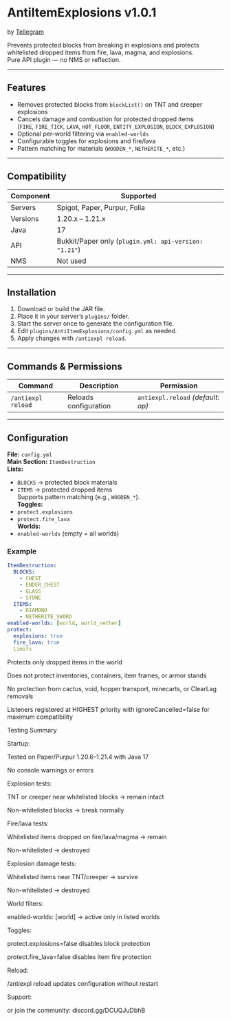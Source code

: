 # AntiItemExplosions v1.0.1  
by [Tellegram](https://github.com/Tellegram)

Prevents protected blocks from breaking in explosions and protects whitelisted dropped items from fire, lava, magma, and explosions.  
Pure API plugin — no NMS or reflection.

---

## Features
- Removes protected blocks from `blockList()` on TNT and creeper explosions  
- Cancels damage and combustion for protected dropped items  
  (`FIRE`, `FIRE_TICK`, `LAVA`, `HOT_FLOOR`, `ENTITY_EXPLOSION`, `BLOCK_EXPLOSION`)  
- Optional per-world filtering via `enabled-worlds`  
- Configurable toggles for explosions and fire/lava  
- Pattern matching for materials (`WOODEN_*`, `NETHERITE_*`, etc.)

---

## Compatibility
| Component | Supported |
|------------|------------|
| Servers | Spigot, Paper, Purpur, Folia |
| Versions | 1.20.x – 1.21.x |
| Java | 17 |
| API | Bukkit/Paper only (`plugin.yml: api-version: "1.21"`) |
| NMS | Not used |

---

## Installation
1. Download or build the JAR file.  
2. Place it in your server’s `plugins/` folder.  
3. Start the server once to generate the configuration file.  
4. Edit `plugins/AntiItemExplosions/config.yml` as needed.  
5. Apply changes with `/antiexpl reload`.

---

## Commands & Permissions
| Command | Description | Permission |
|----------|--------------|-------------|
| `/antiexpl reload` | Reloads configuration | `antiexpl.reload` *(default: op)* |

---

## Configuration
**File:** `config.yml`  
**Main Section:** `ItemDestruction`  
**Lists:**  
- `BLOCKS` → protected block materials  
- `ITEMS` → protected dropped items  
Supports pattern matching (e.g., `WOODEN_*`).  
**Toggles:**  
- `protect.explosions`  
- `protect.fire_lava`  
**Worlds:**  
- `enabled-worlds` (empty = all worlds)

### Example
```yaml
ItemDestruction:
  BLOCKS:
    - CHEST
    - ENDER_CHEST
    - GLASS
    - STONE
  ITEMS:
    - DIAMOND
    - NETHERITE_SWORD
enabled-worlds: [world, world_nether]
protect:
  explosions: true
  fire_lava: true
  Limits
```
Protects only dropped items in the world

Does not protect inventories, containers, item frames, or armor stands

No protection from cactus, void, hopper transport, minecarts, or ClearLag removals

Listeners registered at HIGHEST priority with ignoreCancelled=false for maximum compatibility

Testing Summary

Startup:

Tested on Paper/Purpur 1.20.6–1.21.4 with Java 17

No console warnings or errors

Explosion tests:

TNT or creeper near whitelisted blocks → remain intact

Non-whitelisted blocks → break normally

Fire/lava tests:

Whitelisted items dropped on fire/lava/magma → remain

Non-whitelisted → destroyed

Explosion damage tests:

Whitelisted items near TNT/creeper → survive

Non-whitelisted → destroyed

World filters:

enabled-worlds: [world] → active only in listed worlds

Toggles:

protect.explosions=false disables block protection

protect.fire_lava=false disables item fire protection

Reload:

/antiexpl reload updates configuration without restart

Support:

or join the community: discord.gg/DCUQJuDbhB

